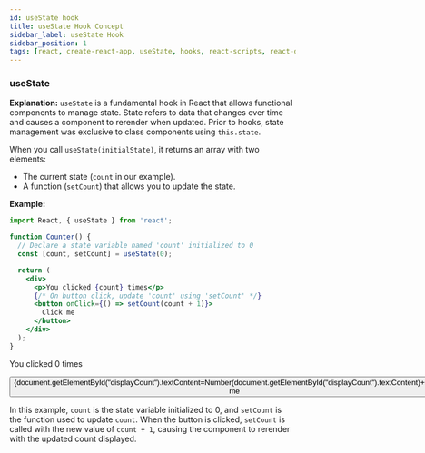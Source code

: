 ```yaml
---
id: useState hook
title: useState Hook Concept
sidebar_label: useState Hook
sidebar_position: 1
tags: [react, create-react-app, useState, hooks, react-scripts, react-dom, react-app]
---
```

### useState

**Explanation:**
`useState` is a fundamental hook in React that allows functional components to manage state. State refers to data that changes over time and causes a component to rerender when updated. Prior to hooks, state management was exclusive to class components using `this.state`.

When you call `useState(initialState)`, it returns an array with two elements:
- The current state (`count` in our example).
- A function (`setCount`) that allows you to update the state.

**Example:**
```jsx
import React, { useState } from 'react';

function Counter() {
  // Declare a state variable named 'count' initialized to 0
  const [count, setCount] = useState(0);

  return (
    <div>
      <p>You clicked {count} times</p>
      {/* On button click, update 'count' using 'setCount' */}
      <button onClick={() => setCount(count + 1)}>
        Click me
      </button>
    </div>
  );
}
```
<BrowserWindow>
    <div>
       <p>You clicked <span id="displayCount">0</span> times</p>
       <button onClick={()=>{document.getElementById("displayCount").textContent=Number(document.getElementById("displayCount").textContent)+1}}>Click me</button>
    </div>
</BrowserWindow>

In this example, `count` is the state variable initialized to 0, and `setCount` is the function used to update `count`. When the button is clicked, `setCount` is called with the new value of `count + 1`, causing the component to rerender with the updated count displayed.
